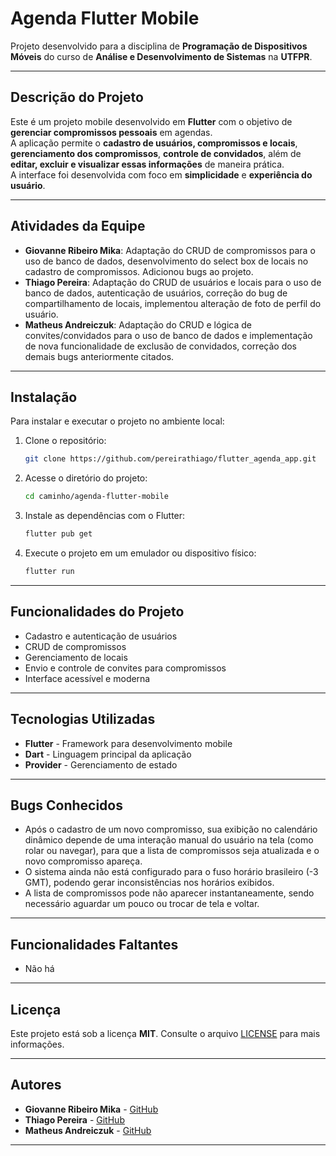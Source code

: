# Agenda Flutter Mobile

Projeto desenvolvido para a disciplina de **Programação de Dispositivos Móveis** do curso de **Análise e Desenvolvimento de Sistemas** na **UTFPR**.

---

## Descrição do Projeto

Este é um projeto mobile desenvolvido em **Flutter** com o objetivo de **gerenciar compromissos pessoais** em agendas.  
A aplicação permite o **cadastro de usuários, compromissos e locais**, **gerenciamento dos compromissos**, **controle de convidados**, além de **editar, excluir e visualizar essas informações** de maneira prática.  
A interface foi desenvolvida com foco em **simplicidade** e **experiência do usuário**.

---

## Atividades da Equipe

- **Giovanne Ribeiro Mika**: Adaptação do CRUD de compromissos para o uso de banco de dados, desenvolvimento do select box de locais no cadastro de compromissos. Adicionou bugs ao projeto.
- **Thiago Pereira**: Adaptação do CRUD de usuários e locais para o uso de banco de dados, autenticação de usuários, correção do bug de compartilhamento de locais, 
implementou alteração de foto de perfil do usuário.
- **Matheus Andreiczuk**: Adaptação do CRUD e lógica de convites/convidados para o uso de banco de dados e implementação de nova funcionalidade de exclusão de convidados, 
correção dos demais bugs anteriormente citados.

---

## Instalação

Para instalar e executar o projeto no ambiente local:

1. Clone o repositório:

    ```bash
    git clone https://github.com/pereirathiago/flutter_agenda_app.git
    ```

2. Acesse o diretório do projeto:

    ```bash
    cd caminho/agenda-flutter-mobile
    ```

3. Instale as dependências com o Flutter:

    ```bash
    flutter pub get
    ```

4. Execute o projeto em um emulador ou dispositivo físico:

    ```bash
    flutter run
    ```

---

## Funcionalidades do Projeto

- Cadastro e autenticação de usuários
- CRUD de compromissos
- Gerenciamento de locais
- Envio e controle de convites para compromissos
- Interface acessível e moderna

---

## Tecnologias Utilizadas

- **Flutter** - Framework para desenvolvimento mobile
- **Dart** - Linguagem principal da aplicação
- **Provider** - Gerenciamento de estado

---

## Bugs Conhecidos

- Após o cadastro de um novo compromisso, sua exibição no calendário dinâmico depende de uma interação manual do usuário na tela (como rolar ou navegar), para que a lista de compromissos seja atualizada e o novo compromisso apareça.
- O sistema ainda não está configurado para o fuso horário brasileiro (-3 GMT), podendo gerar inconsistências nos horários exibidos.
- A lista de compromissos pode não aparecer instantaneamente, sendo necessário aguardar um pouco ou trocar de tela e voltar.

---

## Funcionalidades Faltantes

- Não há

---

## Licença

Este projeto está sob a licença **MIT**. Consulte o arquivo [LICENSE](LICENSE) para mais informações.

--- 

## Autores

- **Giovanne Ribeiro Mika** - [GitHub](https://github.com/GiovanneMika)
- **Thiago Pereira** - [GitHub](https://github.com/pereirathiago)
- **Matheus Andreiczuk** - [GitHub](https://github.com/MatheusAndreiczuk)

---
